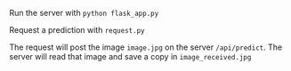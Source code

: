 Run the server with `python flask_app.py` 

Request a prediction with `request.py`

The request will post the image `image.jpg` on the server `/api/predict`. 
The server will read that image and save a copy in `image_received.jpg` 